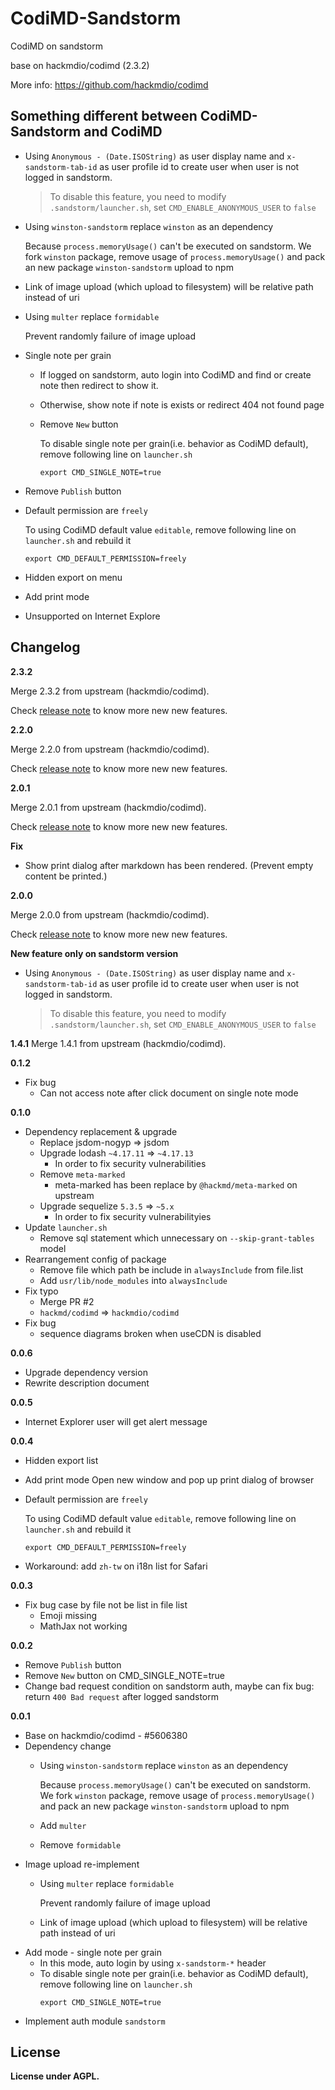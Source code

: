 CodiMD-Sandstorm
===

CodiMD on sandstorm

base on hackmdio/codimd (2.3.2)

More info: https://github.com/hackmdio/codimd

## Something different between CodiMD-Sandstorm and CodiMD

- Using `Anonymous - (Date.ISOString)` as user display name and `x-sandstorm-tab-id` as user profile id to create user when user is not logged in sandstorm.
  > To disable this feature, you need to modify `.sandstorm/launcher.sh`, set `CMD_ENABLE_ANONYMOUS_USER` to `false`

- Using `winston-sandstorm` replace `winston` as an dependency

    Because `process.memoryUsage()` can't be executed on sandstorm. We fork `winston` package, remove usage of `process.memoryUsage()` and pack an new package  `winston-sandstorm` upload to npm
- Link of image upload (which upload to filesystem) will be relative path instead of uri
- Using `multer` replace `formidable`

    Prevent randomly failure of image upload
- Single note per grain
    - If logged on sandstorm, auto login into CodiMD and find or create note then redirect to show it.
    - Otherwise, show note if note is exists or redirect 404 not found page
    - Remove `New` button

        To disable single note per grain(i.e. behavior as CodiMD default), remove following line on `launcher.sh`
        ```
        export CMD_SINGLE_NOTE=true
        ```
- Remove `Publish` button
- Default permission are `freely`

    To using CodiMD default value `editable`, remove following line on `launcher.sh` and rebuild it
    ```
    export CMD_DEFAULT_PERMISSION=freely
    ```
- Hidden export on menu
- Add print mode
- Unsupported on Internet Explore

## Changelog

**2.3.2**

Merge 2.3.2 from upstream (hackmdio/codimd).

Check [release note](https://hackmd.io/@codimd/release-notes/%2F%40codimd%2Fv2_3_0) to know more new new features.

**2.2.0**

Merge 2.2.0 from upstream (hackmdio/codimd).

Check [release note](https://hackmd.io/@codimd/release-notes/%2F%40codimd%2Fv2_2_0) to know more new new features.

**2.0.1**

Merge 2.0.1 from upstream (hackmdio/codimd).

Check [release note](https://hackmd.io/@codimd/release-notes/%2F%40codimd%2Fv2_0_1) to know more new new features.

**Fix**

- Show print dialog after markdown has been rendered. (Prevent empty content be printed.)

**2.0.0**

Merge 2.0.0 from upstream (hackmdio/codimd).

Check [release note](https://hackmd.io/@codimd/release-notes/%2F%40codimd%2Fv2_0_0) to know more new new features.

**New feature only on sandstorm version**
- Using `Anonymous - (Date.ISOString)` as user display name and `x-sandstorm-tab-id` as user profile id to create user when user is not logged in sandstorm.
  > To disable this feature, you need to modify `.sandstorm/launcher.sh`, set `CMD_ENABLE_ANONYMOUS_USER` to `false`

**1.4.1**
Merge 1.4.1 from upstream (hackmdio/codimd).

**0.1.2**
- Fix bug
	- Can not access note after click document on single note mode

**0.1.0**
- Dependency replacement & upgrade
	- Replace jsdom-nogyp => jsdom
	- Upgrade lodash `~4.17.11` => `~4.17.13`
		- In order to fix security vulnerabilities
	- Remove `meta-marked`
		- meta-marked has been replace by `@hackmd/meta-marked` on upstream
	- Upgrade sequelize `5.3.5` => `~5.x`
		- In order to fix security vulnerabilityies
- Update `launcher.sh`
	- Remove sql statement which unnecessary on `--skip-grant-tables` model
- Rearrangement config of package
	- Remove file which path be include in `alwaysInclude` from file.list
	- Add `usr/lib/node_modules` into `alwaysInclude`
- Fix typo
	- Merge PR #2
	- `hackmd/codimd` => `hackmdio/codimd`
- Fix bug
	- sequence diagrams broken when useCDN is disabled

**0.0.6**
- Upgrade dependency version
- Rewrite description document

**0.0.5**
- Internet Explorer user will get alert message

**0.0.4**
- Hidden export list
- Add print mode
  Open new window and pop up print dialog of browser
- Default permission are `freely`

    To using CodiMD default value `editable`, remove following line on `launcher.sh` and rebuild it
    ```
    export CMD_DEFAULT_PERMISSION=freely
    ```
- Workaround: add `zh-tw` on i18n list for Safari

**0.0.3**

- Fix bug case by file not be list in file list
  - Emoji missing
  - MathJax not working

**0.0.2**

- Remove `Publish` button
- Remove `New` button on CMD_SINGLE_NOTE=true
- Change bad request condition on sandstorm auth, maybe can fix bug: return `400 Bad request` after logged sandstorm


**0.0.1**

- Base on hackmdio/codimd - #5606380
- Dependency change
  - Using `winston-sandstorm` replace `winston` as an dependency

    Because `process.memoryUsage()` can't be executed on sandstorm. We fork `winston` package, remove usage of `process.memoryUsage()` and pack an new package  `winston-sandstorm` upload to npm
  - Add `multer`
  - Remove `formidable`
- Image upload re-implement
  - Using `multer` replace `formidable`

    Prevent randomly failure of image upload
  - Link of image upload (which upload to filesystem) will be relative path instead of uri
- Add mode - single note per grain
  - In this mode, auto login by using `x-sandstorm-*` header
  - To disable single note per grain(i.e. behavior as CodiMD default), remove following line on `launcher.sh`
    ```
    export CMD_SINGLE_NOTE=true
    ```
- Implement auth module `sandstorm`


## License

**License under AGPL.**
